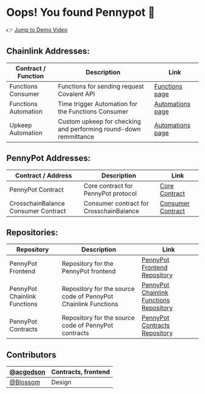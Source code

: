 # Oops! You found Pennypot 👋

👉 [Jump to Demo Video](https://vimeo.com/914498235)


## Chainlink Addresses:
| Contract / Function | Description | Link |
|---------------------|-------------|------|
| Functions Consumer | Functions for sending request Covalent API | [Functions page](https://functions.chain.link/fuji/4233) |
| Functions Automation | Time trigger Automation for the Functions Consumer | [Automations page](https://automation.chain.link/fuji/50625497470718620040927126046488806300930126174897538209216825636089171753517) |
| Upkeep Automation | Custom upkeep for checking and performing round-down remmittance | [Automations page](https://automation.chain.link/fuji/89143717676279788888437264212349404831895971323878060988780425227416816301472) |

## PennyPot Addresses:
| Contract / Address | Description | Link |
|--------------------|-------------|------|
| PennyPot Contract | Core contract for PennyPot protocol | [Core Contract](https://etherscan.io/address/0xE64bC8B0aE893dDE5E2a5268ddde2bb79BE0c80b) |
| CrosschainBalance Consumer Contract | Consumer contract for CrosschainBalance | [Consumer Contract](https://etherscan.io/address/0xCf5c2BBDDD52B85891e0d9Ae8E98649B25Fb8955) |


## Repositories:
| Repository | Description | Link |
|------------|-------------|------|
| PennyPot Frontend | Repository for the PennyPot frontend | [PennyPot Frontend Repository](https://github.com/penny-pot/pennypot) |
| PennyPot Chainlink Functions | Repository for the source code of PennyPot Chainlink Functions | [PennyPot Chainlink Functions Repository](https://github.com/penny-pot/penny-functions) |
| PennyPot Contracts | Repository for the source code of PennyPot contracts | [PennyPot Contracts Repository](https://github.com/penny-pot/penny-contracts) |


## Contributors
| [@acgodson]() | Contracts, frontend |
| ------------- | ------------------- |
| [@Blossom]()  | Design              |
